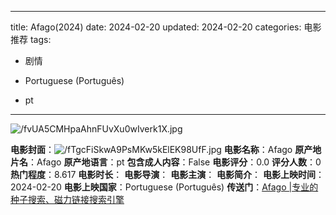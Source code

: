 
---
title: Afago(2024)
date: 2024-02-20
updated: 2024-02-20
categories: 电影推荐
tags:

- 剧情

- Portuguese (Português)
- pt
---

<img src="https://image.tmdb.org/t/p/original/fvUA5CMHpaAhnFUvXu0wIverk1X.jpg" alt="/fvUA5CMHpaAhnFUvXu0wIverk1X.jpg" title="/fvUA5CMHpaAhnFUvXu0wIverk1X.jpg">

**电影封面**：<img src="https://image.tmdb.org/t/p/w200/fTgcFiSkwA9PsMKw5kElEK98UfF.jpg" alt="/fTgcFiSkwA9PsMKw5kElEK98UfF.jpg" title="/fTgcFiSkwA9PsMKw5kElEK98UfF.jpg">
**电影名称**：Afago
**原产地片名**：Afago
**原产地语言**：pt
**包含成人内容**：False
**电影评分**：0.0
**评分人数**：0
**热门程度**：8.617
**电影时长**：
**电影导演**：
**电影主演**：
**电影简介**：
**电影上映时间**：2024-02-20
**电影上映国家**：Portuguese (Português)
**传送门**：[Afago |专业的种子搜索、磁力链接搜索引擎](https://movie.amd794.com:2083/?search=Afago&ordering=&mode=match_phrase&page_size=10&page=1)

